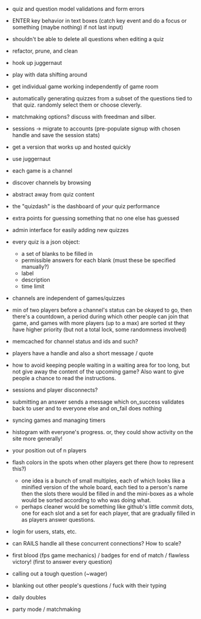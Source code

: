 - quiz and question model validations and form errors
- ENTER key behavior in text boxes (catch key event and do a focus or something (maybe nothing) if not last input)
- shouldn't be able to delete all questions when editing a quiz

- refactor, prune, and clean

- hook up juggernaut
- play with data shifting around
- get individual game working independently of game room

- automatically generating quizzes from a subset of the questions tied to that quiz. randomly select them or choose cleverly.
- matchmaking options? discuss with freedman and silber.
- sessions -> migrate to accounts (pre-populate signup with chosen handle and save the session stats)

- get a version that works up and hosted quickly
- use juggernaut
- each game is a channel
- discover channels by browsing
- abstract away from quiz content
- the "quizdash" is the dashboard of _your_ quiz performance
- extra points for guessing something that no one else has guessed
- admin interface for easily adding new quizzes
- every quiz is a json object:
 	- a set of blanks to be filled in
	- permissible answers for each blank (must these be specified manually?)
	- label
	- description
	- time limit
- channels are independent of games/quizzes
- min of two players before a channel's status can be okayed to go, then there's a countdown, a period during which other people can join that game, and games with more players (up to a max) are sorted st they have higher priority (but not a total lock, some randomness involved)
- memcached for channel status and ids and such?
- players have a handle and also a short message / quote
- how to avoid keeping people waiting in a waiting area for too long, but not give away the content of the upcoming game? Also want to give people a chance to read the instructions.
- sessions and player disconnects?
- submitting an answer sends a message which on_success validates back to user and to everyone else and on_fail does nothing
- syncing games and managing timers
- histogram with everyone's progress. or, they could show activity on the site more generally!
- your position out of n players
- flash colors in the spots when other players get there (how to represent this?)
	- one idea is a bunch of small multiples, each of which looks like a minified version of the whole board, each tied to a person's name then the slots there would be filled in and the mini-boxes as a whole would be sorted according to who was doing what.
	- perhaps cleaner would be something like github's little commit dots, one for each slot and a set for each player, that are gradually filled in as players answer questions.
- login for users, stats, etc.
- can RAILS handle all these concurrent connections? How to scale?
- first blood (fps game mechanics) / badges for end of match / flawless victory! (first to answer every question)
- calling out a tough question (~wager)
- blanking out other people's questions / fuck with their typing
- daily doubles
- party mode / matchmaking